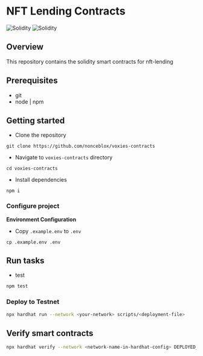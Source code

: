 # NFT Lending Contracts

<img alt="Solidity" src="https://img.shields.io/badge/Solidity-e6e6e6?style=for-the-badge&logo=solidity&logoColor=black" /> <img alt="Solidity" src="https://img.shields.io/badge/TypeScript-007ACC?style=for-the-badge&logo=typescript&logoColor=white" />

## Overview

This repository contains the solidity smart contracts for nft-lending

## Prerequisites

-   git
-   node | npm

## Getting started

-   Clone the repository

```
git clone https://github.com/nonceblox/voxies-contracts
```

-   Navigate to `voxies-contracts` directory

```
cd voxies-contracts
```

-   Install dependencies

```
npm i
```

### Configure project

**Environment Configuration**

-   Copy `.example.env` to `.env`

```
cp .example.env .env
```

## Run tasks

-   test

```sh
npm test
```

### Deploy to Testnet

```sh
npx hardhat run --network <your-network> scripts/<deployment-file>
```

## Verify smart contracts

```sh
npx hardhat verify --network <network-name-in-hardhat-config> DEPLOYED_CONTRACT_ADDRESS "Constructor arguments"
```
